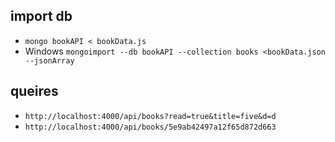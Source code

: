 ## import db

- `mongo bookAPI < bookData.js`
- Windows `mongoimport --db bookAPI --collection books <bookData.json --jsonArray`

## queires

- `http://localhost:4000/api/books?read=true&title=five&d=d`
- `http://localhost:4000/api/books/5e9ab42497a12f65d872d663`
